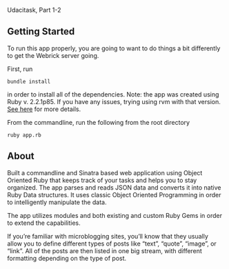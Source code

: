 Udacitask, Part 1-2

## Getting Started
To run this app properly, you are going to want to do things a bit differently to get the Webrick server going.

First, run 
```
bundle install
```
in order to install all of the dependencies.  Note: the app was created using Ruby v. 2.2.1p85.  If you have any issues, trying using rvm with that version. [See here](https://rvm.io/) for more details.

From the commandline, run the following from the root directory 
```
ruby app.rb
```

## About
Built a commandline and Sinatra based web application using Object Oriented Ruby that keeps track of your tasks and helps you to stay organized.  The app parses and reads JSON data and converts it into native Ruby Data structures.  It uses classic Object Oriented Programming in order to intelligently manipulate the data.

The app utilizes modules and both existing and custom Ruby Gems in order to extend the capabilities.

If you’re familiar with microblogging sites, you’ll know that they usually allow you to define different types of posts like “text”, “quote”, “image”, or  “link”. All of the posts are then listed in one big stream, with different formatting depending on the type of post.

